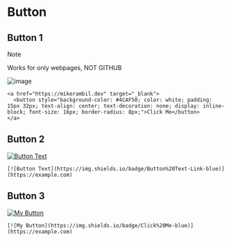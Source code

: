 # Button

## Button 1
> [!NOTE]
> Works for only webpages, NOT GITHUB

![image](https://github.com/user-attachments/assets/1a04df63-88aa-4f1e-ba18-b7f345c20609)
```
<a href="https://mikerambil.dev" target="_blank">
  <button style="background-color: #4CAF50; color: white; padding: 15px 32px; text-align: center; text-decoration: none; display: inline-block; font-size: 16px; border-radius: 8px;">Click Me</button>
</a>
```

## Button 2

[![Button Text](https://img.shields.io/badge/Button%20Text-Link-blue)](https://example.com)

```
[![Button Text](https://img.shields.io/badge/Button%20Text-Link-blue)](https://example.com)
```

## Button 3

[![My Button](https://img.shields.io/badge/Click%20Me-blue)](https://example.com)
```
[![My Button](https://img.shields.io/badge/Click%20Me-blue)](https://example.com)
```
